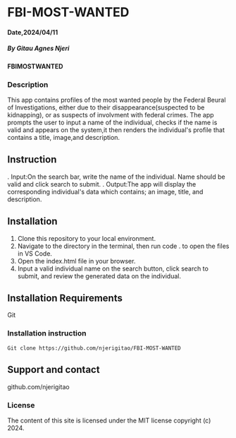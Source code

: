 # FBI-MOST-WANTED
#### Date,2024/04/11

##### By *Gitau Agnes Njeri*

#### FBIMOSTWANTED
### Description
This app contains profiles of the most wanted people by the Federal Beural of Investigations, either due to their disappearance(suspected to be kidnapping), or as suspects of  involvment with federal crimes. The app prompts the user to input a name of the individual, checks if the name is valid and appears on the system,it  then renders the individual's profile that contains a title, image,and description.
## Instruction
. Input:On the search bar, write the name of the individual. Name should be valid and click search to submit.
. Output:The app will display the corresponding individual's data which contains; an image, title, and description.

## Installation
1. Clone this repository to your local environment.
2. Navigate to the directory in the terminal, then run code . to open the files in VS Code.
3. Open the index.html file in your browser.
4. Input a valid individual name on the search button, click search to submit, and review the generated data on the individual.

## Installation Requirements
Git

### Installation instruction
```
Git clone https://github.com/njerigitao/FBI-MOST-WANTED

```
## Support and contact
github.com/njerigitao

### License
The content of this site is licensed under the MIT license copyright (c) 2024.